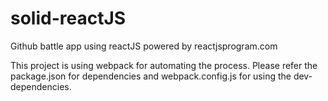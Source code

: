 # solid-reactJS
Github battle app using reactJS powered by reactjsprogram.com

This project is using webpack for automating the process. 
Please refer the package.json for dependencies and webpack.config.js for using the dev-dependencies.
